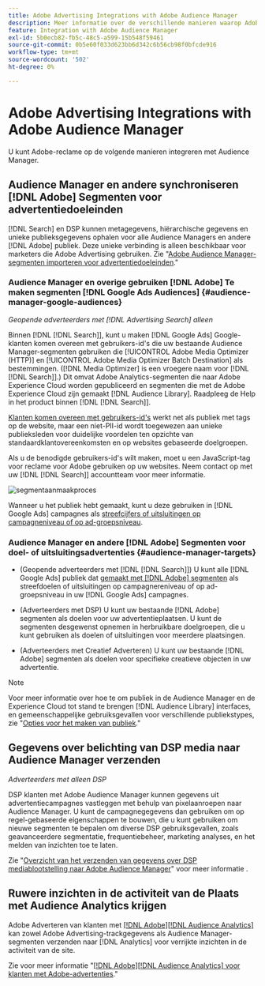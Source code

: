 ```yaml
---
title: Adobe Advertising Integrations with Adobe Audience Manager
description: Meer informatie over de verschillende manieren waarop Adobe Advertising gegevens kan uitwisselen met Adobe Audience Manager.
feature: Integration with Adobe Audience Manager
exl-id: 5b0ecb82-fb5c-48c5-a599-15b548f59461
source-git-commit: 0b5e60f033d623bb6d342c6b56cb98f0bfcde916
workflow-type: tm+mt
source-wordcount: '502'
ht-degree: 0%

---
```


# Adobe Advertising Integrations with Adobe Audience Manager

U kunt Adobe-reclame op de volgende manieren integreren met Audience Manager.

## Audience Manager en andere synchroniseren [!DNL Adobe] Segmenten voor advertentiedoeleinden

[!DNL Search] en DSP kunnen metagegevens, hiërarchische gegevens en unieke publieksgegevens ophalen voor alle Audience Managers en andere [!DNL Adobe] publiek. Deze unieke verbinding is alleen beschikbaar voor marketers die Adobe Advertising gebruiken. Zie &quot;[Adobe Audience Manager-segmenten importeren voor advertentiedoeleinden](/help/integrations/audience-manager/import-audiences.md).&quot;

### Audience Manager en overige gebruiken [!DNL Adobe] Te maken segmenten [!DNL Google Ads Audiences] {#audience-manager-google-audiences}

*Geopende adverteerders met [!DNL Advertising Search] alleen*

Binnen [!DNL [!DNL Search]], kunt u maken [!DNL Google Ads] Google-klanten komen overeen met gebruikers-id&#39;s die uw bestaande Audience Manager-segmenten gebruiken die [!UICONTROL Adobe Media Optimizer (HTTP)] en [!UICONTROL Adobe Media Optimizer Batch Destination] als bestemmingen. ([!DNL Media Optimizer] is een vroegere naam voor [!DNL [!DNL Search]].) Dit omvat Adobe Analytics-segmenten die naar Adobe Experience Cloud worden gepubliceerd en segmenten die met de Adobe Experience Cloud zijn gemaakt [!DNL Audience Library]. Raadpleeg de Help in het product binnen [!DNL [!DNL Search]].

[Klanten komen overeen met gebruikers-id&#39;s](https://support.google.com/google-ads/answer/9199250) werkt net als publiek met tags op de website, maar een niet-PII-id wordt toegewezen aan unieke publieksleden voor duidelijke voordelen ten opzichte van standaardklantovereenkomsten en op websites gebaseerde doelgroepen.

Als u de benodigde gebruikers-id&#39;s wilt maken, moet u een JavaScript-tag voor reclame voor Adobe gebruiken <!-- with a user ID parameter -->op uw websites. Neem contact op met uw [!DNL [!DNL Search]] accountteam voor meer informatie.

![segmentaanmaakproces](/help/integrations/assets/ad_search_user_id_pic.png)

Wanneer u het publiek hebt gemaakt, kunt u deze gebruiken in [!DNL Google Ads] campagnes als [streefcijfers of uitsluitingen op campagneniveau of op ad-groepsniveau](#audience-manager-targets).

### Audience Manager en andere [!DNL Adobe] Segmenten voor doel- of uitsluitingsadvertenties {#audience-manager-targets}

* (Geopende adverteerders met [!DNL [!DNL Search]]) U kunt alle [!DNL Google Ads] publiek dat [gemaakt met [!DNL Adobe] segmenten](#audience-manager-google-audiences) als streefdoelen of uitsluitingen op campagnereniveau of op ad-groepsniveau in uw [!DNL Google Ads] campagnes.

* (Adverteerders met DSP) U kunt uw bestaande [!DNL Adobe] segmenten als doelen voor uw advertentieplaatsen. U kunt de segmenten desgewenst opnemen in herbruikbare doelgroepen, die u kunt gebruiken als doelen of uitsluitingen voor meerdere plaatsingen.

* (Adverteerders met Creatief Adverteren) U kunt uw bestaande [!DNL Adobe] segmenten als doelen voor specifieke creatieve objecten in uw advertentie.

>[!NOTE]
>
>Voor meer informatie over hoe te om publiek in de Audience Manager en de Experience Cloud tot stand te brengen [!DNL Audience Library] interfaces, en gemeenschappelijke gebruiksgevallen voor verschillende publiekstypes, zie &quot;[Opties voor het maken van publiek](https://experienceleague.adobe.com/docs/experience-cloud-kcs/kbarticles/KA-16471.html).&quot;

## Gegevens over belichting van DSP media naar Audience Manager verzenden

*Adverteerders met alleen DSP*

DSP klanten met Adobe Audience Manager kunnen gegevens uit advertentiecampagnes vastleggen met behulp van pixelaanroepen naar Audience Manager. U kunt de campagnegegevens dan gebruiken om op regel-gebaseerde eigenschappen te bouwen, die u kunt gebruiken om nieuwe segmenten te bepalen om diverse DSP gebruiksgevallen, zoals geavanceerdere segmentatie, frequentiebeheer, marketing analyses, en het melden van inzichten toe te laten.

Zie &quot;[Overzicht van het verzenden van gegevens over DSP mediablootstelling naar Adobe Audience Manager](/help/integrations/audience-manager/media-data-integration/overview.md)&quot; voor meer informatie .

## Ruwere inzichten in de activiteit van de Plaats met Audience Analytics krijgen

Adobe Adverteren van klanten met [[!DNL Adobe][!DNL Audience Analytics]](https://experienceleague.adobe.com/docs/analytics/integration/audience-analytics/mc-audiences-aam.html) kan zowel Adobe Advertising-trackgegevens als Audience Manager-segmenten verzenden naar [!DNL Analytics] voor verrijkte inzichten in de activiteit van de site.

Zie voor meer informatie &quot;[[!DNL Adobe][!DNL Audience Analytics] voor klanten met Adobe-advertenties](/help/integrations/audience-manager/audience-analytics.md).&quot;
